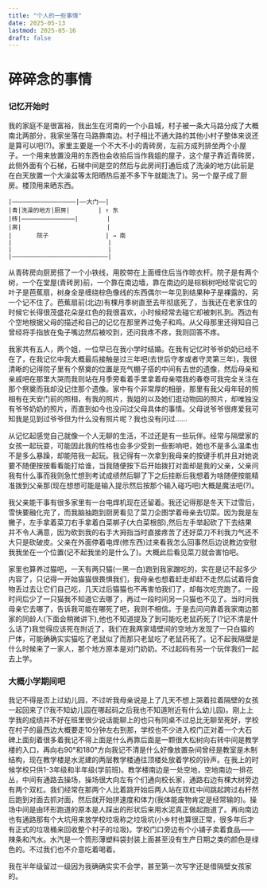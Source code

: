 ```yaml
---
title: "个人的一些事情"
date: 2025-05-13
lastmod: 2025-05-16
draft: false
---
```


# 碎碎念的事情

### 记忆开始时
我的家庭不是很富裕，我出生在河南的一个小县城，村子被一条大马路分成了大概南北两部分，我家坐落在马路靠南边。村子相比不通大路的其他小村子整体来说还是算可以吧(?)。家里主要是一个不大不小的青砖房，左前方成列排坐两个小屋子。一个用来放置没用的东西也会收拾后当作我姐的屋子，这个屋子靠近青砖房，此侧外面有个石梯，石梯中间是空的然后与此房间打通后成了洗澡的地方(此前是在白天放置一个大澡盆等太阳晒热后差不多下午就能洗了)。另一个屋子成了厨房。楼顶用来晒东西。
```text
|——————————————————|——大门——|
|青|洗澡的地方|厨房|        | ↑ 东
|砖|———————————————|        |
|房|                        |
|       院子                | → 南
|                           |
|                           |
|———————————————————————————|
```
从青砖房向厨房搭了一个小铁线，用胶带在上面缠住后当作晾衣杆。院子是有两个树，一个在堂屋(青砖房)前，一个靠在南边墙，靠在南边的是棕榈树吧经常说它的叶子是芭蕉扇，树身全是缠绕棕色像线的东西偶尔一年见到结果种子是裸露的，另一个记不住了。芭蕉扇前(北边)有棵月季树直至去年彻底死了，当我还在老家住的时候它长得很茂盛花朵是红色的我很喜欢，小时候经常去碰它却被刺扎到。西边有个空地根据父母的描述和自己的记忆在那里养过兔子和鸡。从父母那里还得知自己曾经将手指放在兔子嘴边然后被咬到，还问我疼不疼，我则回答不疼。 

我家共有五人，两个姐，一位早已在我小学时结婚。在我有记忆时爷爷奶奶已经不在了，在我记忆中我大概最后接触是过三年吧(去世后守孝或者守灵第三年)，我很清晰的记得院子里有个祭奠的位置是充气棚子搭的中间有去世的遗像，然后母亲和亲戚吧在那里大哭而我则站在月季旁看着手里拿着母亲喂我的春卷可我完全关注在那个祭奠而我却没记住那个遗像。家中有个非常厚的相册，那里有我父母年轻的照相有在天安门前的照相，有我的照片，我姐的以及她们逛动物园的照片，却唯独没有爷爷奶奶的照片，而直到如今也没问过父母具体的事情。父母说爷爷很疼爱我可知我是见到过爷爷但为什么没有照片呢？我也没有问过……

从记忆起感觉自己就像一个人无聊的生活，不过还是有一些玩伴。经常与隔壁家的女孩一起玩耍，可能因此我的性格也会多少受到一些影响吧，她也不是多么温柔也不是多么暴躁，却能陪我一起玩。我记得有一次拿到我母亲的按键手机并且对她说要不随便按按看看能打给谁，当我随便按下后开始拨打对面却是我的父亲，父亲问我有什么事而我则急忙想到考试成绩然后聊了下之后挂断后我想着为啥随便按能精准拨到父亲那(现在想想可能是输入提示然后按那个输入碰巧吧)大概是魔法吧(?)。

我父亲能干事有很多家里有一台电焊机现在还留着。我还记得那是冬天下过雪后，雪快要融化完了，而我脑抽跑到厨房看见了菜刀企图学着母亲去切菜。因为我是左撇子，左手拿着菜刀右手拿着白菜梆子(大白菜根部),然后左手举起砍了下去结果并不令人满意，因为砍到我的右手大拇指当时直接疼苦了还好菜刀不利我力气还不大只是砍破皮。父亲在外面停着电焊(修东西)过来看我怎么回事然后边说教边安慰我我坐在一个位置(记不起我坐的是什么了)。大概此后看见菜刀就会害怕吧。  

家里也算养过猫吧，一天有两只猫(一黑一白)跑到我家蹭吃的，实在是记不起多少内容了，只记得一开始猫猫很畏惧我们，我母亲也想着赶走却赶不走然后试着将食物丢过去让它们自己吃，几天过后猫猫也不再害怕我们了，却每次吃完跑了。一段时间后少了一只猫我不知道它去哪了，再过一段时间另一只猫也不见了。当时问我母亲它去哪了，告诉我可能在哪死了吧，我则不相信。于是去问问靠着我家南边那家的同龄人(下面会稍微讲下),他也不知道提及了到可能吃老鼠药死了(?记不清是什么话了)我觉得应该死在附近了，我们在我两家墙壁间的空地方发现了一只白猫的尸体，可能确确实实猫吃了老鼠似了而那只老鼠吃了老鼠药死了。记不起我隔壁是什么时候来了一家人，那个地方原本是对门奶奶。不过起码有另一个玩伴我们一起去上学。
### 大概小学期间吧
我记不得是否上过幼儿园，不过听我母亲说是上了几天不想上哭着拉着隔壁的女孩一起回来了(?我不知幼儿园在哪起码之后我也不知道附近有什么幼儿园)。刚上上学我的成绩并不好在班里很少说话能聊上的也只有同桌不过总比无聊至死好，学校在村子的最西边大概要走10分钟左右到那，学校也不少进入校门正对着一个大石碑上面刻着很多着我记不得上面是什么再靠后面是一颗很大松树向右转中间是教学楼的入口，再向右90°和180°方向我记不清是什么好像放置杂间曾经是教室是木制结构，现在教学楼是水泥建的两层教学楼通往顶楼处放着学校的铃声。在我上的时候学校只供1-3年级和半年级(学前班)。教学楼南边是一处空地，空地南边一排花丛，中间有通路去操场，操场很大向左有个们通向校长家，通路右边有棵大树旁边有两个双杠。我们经常在那两个人比着跳开始后两人站在双杠中间跳起跨过右杆然后跑到对面去抓对面，然后就开始拼速度和体力(我体能废物肯定是经常输的)。操场中间是由环形跑道的原本是人踩出的形状后来用水泥真正做起跑道了。再向南边也有通路那有个大坑用来放学校垃圾称之垃圾坑(小乡村也算很正常，很多年后才有正式的垃圾桶来回收整个村子的垃圾)。学校门口旁边有个小铺子卖着食品——辣条和汽水。水汽是一个筒形薄塑料袋封装上面甚至没有生产日期之类的颜色是绿色的。不过我们也不介意吃着喝着。

我在半年级留过一级因为我确确实实不会学，甚至第一次写字还是借隔壁女孩家的。
